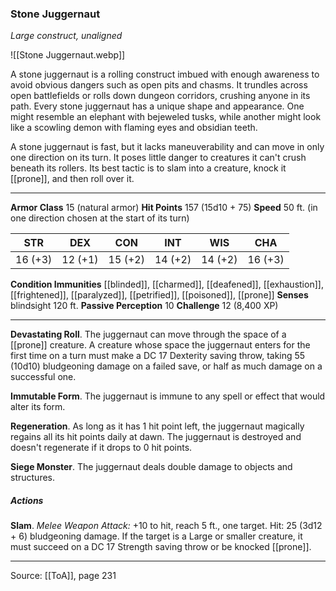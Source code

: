 ### Stone Juggernaut
_Large construct, unaligned_

![[Stone Juggernaut.webp]]

A stone juggernaut is a rolling construct imbued with enough awareness to avoid obvious dangers such as open pits and chasms. It trundles across open battlefields or rolls down dungeon corridors, crushing anyone in its path. Every stone juggernaut has a unique shape and appearance. One might resemble an elephant with bejeweled tusks, while another might look like a scowling demon with flaming eyes and obsidian teeth.

A stone juggernaut is fast, but it lacks maneuverability and can move in only one direction on its turn. It poses little danger to creatures it can't crush beneath its rollers. Its best tactic is to slam into a creature, knock it [[prone]], and then roll over it.






---

**Armor Class** 15 (natural armor)
**Hit Points** 157 (15d10 + 75)
**Speed** 50 ft. (in one direction chosen at the start of its turn)

| STR     | DEX     | CON     | INT     | WIS     | CHA     |
|---------|---------|---------|---------|---------|---------|
| 16 (+3) | 12 (+1) | 15 (+2) | 14 (+2) | 14 (+2) | 16 (+3) |

**Condition Immunities** [[blinded]], [[charmed]], [[deafened]], [[exhaustion]], [[frightened]], [[paralyzed]], [[petrified]], [[poisoned]], [[prone]]
**Senses** blindsight 120 ft.
**Passive Perception** 10
**Challenge** 12 (8,400 XP)

---

**Devastating Roll**. The juggernaut can move through the space of a [[prone]] creature. A creature whose space the juggernaut enters for the first time on a turn must make a DC 17 Dexterity saving throw, taking 55 (10d10) bludgeoning damage on a failed save, or half as much damage on a successful one.

**Immutable Form**. The juggernaut is immune to any spell or effect that would alter its form.

**Regeneration**. As long as it has 1 hit point left, the juggernaut magically regains all its hit points daily at dawn. The juggernaut is destroyed and doesn't regenerate if it drops to 0 hit points.

**Siege Monster**. The juggernaut deals double damage to objects and structures.

##### Actions
**Slam**. _Melee Weapon Attack:_ +10 to hit, reach 5 ft., one target. Hit: 25 (3d12 + 6) bludgeoning damage. If the target is a Large or smaller creature, it must succeed on a DC 17 Strength saving throw or be knocked [[prone]].


---

Source: [[ToA]], page 231